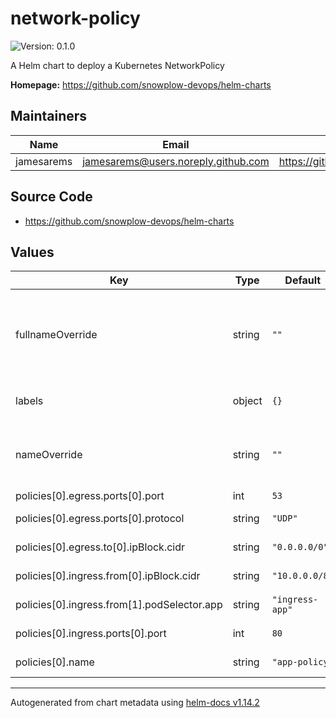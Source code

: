 # network-policy

![Version: 0.1.0](https://img.shields.io/badge/Version-0.1.0-informational?style=flat-square)

A Helm chart to deploy a Kubernetes NetworkPolicy

**Homepage:** <https://github.com/snowplow-devops/helm-charts>

## Maintainers

| Name | Email | Url |
| ---- | ------ | --- |
| jamesarems | <jamesarems@users.noreply.github.com> | <https://github.com/jamesarems> |

## Source Code

* <https://github.com/snowplow-devops/helm-charts>

## Values

| Key | Type | Default | Description |
|-----|------|---------|-------------|
| fullnameOverride | string | `""` | Overrides the full-name given to the deployment resources (default: .Release.Name) |
| labels | object | `{}` | Labels will be applied to each priority class |
| nameOverride | string | `""` | Overrides the name given to the deployment (default: .Release.Name) |
| policies[0].egress.ports[0].port | int | `53` | Egress port |
| policies[0].egress.ports[0].protocol | string | `"UDP"` | Egress port protocol |
| policies[0].egress.to[0].ipBlock.cidr | string | `"0.0.0.0/0"` | Egress allowed IP block cidr|
| policies[0].ingress.from[0].ipBlock.cidr | string | `"10.0.0.0/8"` | Ingress allowed IP block cidr  |
| policies[0].ingress.from[1].podSelector.app | string | `"ingress-app"` | Ingress Pod Selector label |
| policies[0].ingress.ports[0].port | int | `80` | Ingress allowed port |
| policies[0].name | string | `"app-policy"` | Network policy name |

----------------------------------------------
Autogenerated from chart metadata using [helm-docs v1.14.2](https://github.com/norwoodj/helm-docs/releases/v1.14.2)
